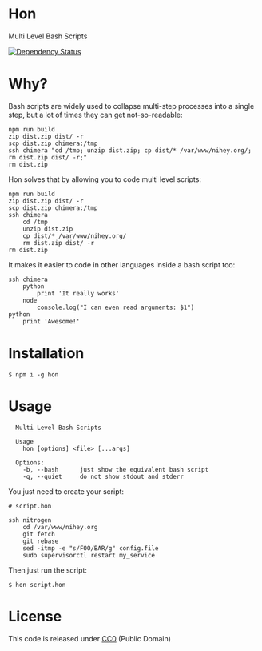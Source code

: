 # Hon

Multi Level Bash Scripts

[![Dependency
Status](https://david-dm.org/nihey/hon.png)](https://david-dm.org/nihey/hon)

# Why?

Bash scripts are widely used to collapse multi-step processes into a single
step, but a lot of times they can get not-so-readable:

```shell
npm run build
zip dist.zip dist/ -r
scp dist.zip chimera:/tmp
ssh chimera "cd /tmp; unzip dist.zip; cp dist/* /var/www/nihey.org/; rm dist.zip dist/ -r;"
rm dist.zip
```

Hon solves that by allowing you to code multi level scripts:

```shell
npm run build
zip dist.zip dist/ -r
scp dist.zip chimera:/tmp
ssh chimera
    cd /tmp
    unzip dist.zip
    cp dist/* /var/www/nihey.org/
    rm dist.zip dist/ -r
rm dist.zip
```

It makes it easier to code in other languages inside a bash script too:

```shell
ssh chimera
    python
        print 'It really works'
    node
        console.log("I can even read arguments: $1")
python
    print 'Awesome!'
```

# Installation
```shell
$ npm i -g hon
```

# Usage

```
  Multi Level Bash Scripts

  Usage
    hon [options] <file> [...args]

  Options:
    -b, --bash      just show the equivalent bash script
    -q, --quiet     do not show stdout and stderr
```

You just need to create your script:

```shell
# script.hon

ssh nitrogen
    cd /var/www/nihey.org
    git fetch
    git rebase
    sed -itmp -e "s/FOO/BAR/g" config.file
    sudo supervisorctl restart my_service
```

Then just run the script:

```shell
$ hon script.hon
```

# License

This code is released under
[CC0](http://creativecommons.org/publicdomain/zero/1.0/) (Public Domain)
